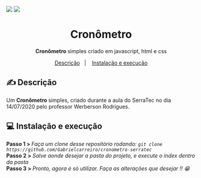 <img src="https://i.imgur.com/urNRC3w.png"> <img src="https://i.imgur.com/wvDqQMd.png"><br>

<h1 align="center"> Cronômetro </h1>
<p align="center"> <strong> Cronômetro </strong> simples criado em javascript, html e css </p>

<p align="center">
  <a href="#-descrição">Descrição</a>&nbsp;&nbsp;&nbsp;|&nbsp;&nbsp;&nbsp;
  <a href="#-instalação-e-execução">Instalação e execução</a>
</p>

## ✍ Descrição

Um <strong> Cronômetro </strong> simples, criado durante a aula do SerraTec no dia 14/07/2020 pelo professor Werberson Rodrigues. 

 ## 💻 Instalação e execução
 
<strong> Passo 1 > </strong> <i> Faça um clone desse repositório rodando: `git clone https://github.com/Gabrielcarreiro/cronometro-serratec`</i><br>
<strong> Passo 2 > </strong> <i> Salve aonde desejar a pasta do projeto, e execute o index dentro da pasta</i><br>
<strong> Passo 3 > </strong> <i> Pronto, agora é só utilizar. Faça as alterações que desejar !! 😁 </i><br>
